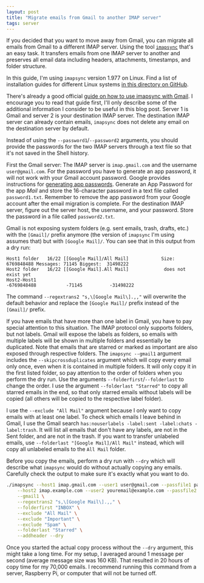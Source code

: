 ```yaml
---
layout: post
title: "Migrate emails from Gmail to another IMAP server"
tags: server
---
```


If you decided that you want to move away from Gmail, you can migrate all emails from Gmail to a different
IMAP server. Using the tool [`imapsync`](https://github.com/imapsync/imapsync) that's an easy task. It transfers emails
from one IMAP server to another and preserves all email data including headers, attachments, timestamps, and folder structure.

In this guide, I'm using `imapsync` version 1.977 on Linux. Find a list of installation guides for different
Linux systems [in this directory on GitHub](https://github.com/imapsync/imapsync/tree/master/INSTALL.d).

There's already a good official
[guide on how to use imapsync with Gmail](https://github.com/imapsync/imapsync/blob/master/FAQ.d/FAQ.Gmail.txt).
I encourage you to read that guide first, I'll only describe some of the additional information I consider to be useful
in this blog post. Server 1 is Gmail and server 2 is your destination IMAP server. The destination IMAP server can
already contain emails, `imapsync` does not delete any email on the destination server by default.

Instead of using the `--password1`/`--password2` arguments, you should provide the passwords for the two IMAP servers
through a text file so that it's not saved in the Shell history.

First the Gmail server: The IMAP server is `imap.gmail.com` and the username `user@gmail.com`. For the password you
have to generate an app password, it will not work with your Gmail account password. Google provides instructions for
[generating app passwords](https://support.google.com/accounts/answer/185833). Generate an App Password for the app
*Mail* and store the 16-character password in a text file called `password1.txt`. Remember to remove the app password
from your Google account after the email migration is complete. For the destination IMAP server, figure out the server
host, the username, and your password. Store the password in a file called `password2.txt`.

Gmail is not exposing system folders (e.g. sent emails, trash, drafts, etc.) with the `[Gmail]/` prefix anymore (the
version of `imapsync` I'm using assumes that) but with `[Google Mail]/`. You can see that in this output from a dry run:

```text
Host1 folder   16/22 [[Google Mail]/All Mail]            Size: 6769848488 Messages: 71145 Biggest:  31498222
Host2 folder   16/22 [[Google Mail].All Mail]             does not exist yet
Host2-Host1                                                    -6769848488           -71145          -31498222
```

The command `--regextrans2 "s,\[Google Mail\].,,"` will overwrite the default behavior and replace the `[Google Mail]/`
prefix instead of the `[Gmail]/`
prefix.

If you have emails that have more than one label in Gmail, you have to pay special attention to this situation. The
IMAP protocol only supports folders, but not labels. Gmail will expose the labels as folders, so emails with multiple
labels will be shown in multiple folders and essentially be duplicated. Note that emails that are starred or marked as
important are also exposed through respective folders. The `imapsync --gmail1` argument includes the
`--skipcrossduplicates` argument which will copy every email only once, even when it is contained in multiple folders.
It will only copy it in the first listed folder, so pay attention to the order of folders when you perform the dry run.
Use the arguments `--folderfirst`/`--folderlast` to change the order. I use the argument `--folderlast "Starred"` to
copy all starred emails in the end, so that only starred emails without labels will be copied (all others will be copied
to the respective label folder).

I use the `--exclude "All Mail"` argument because I only want to copy emails with at least one label. To check which
emails I leave behind in Gmail, I use the Gmail search `has:nouserlabels -label:sent -label:chats -label:trash`.
It will list all emails that don't have any labels, are not in the Sent folder, and are not in the trash. If you want
to transfer unlabeled emails, use `--folderlast "[Google Mail]/All Mail"` instead, which will copy all unlabeled emails
to the `All Mail` folder.

Before you copy the emails, perform a dry run with `--dry` which will describe what `imapsync` would do without actually
copying any emails. Carefully check the output to make sure it's exactly what you want to do.

```bash
./imapsync --host1 imap.gmail.com --user1 user@gmail.com --passfile1 password1.txt \
    --host2 imap.example.com --user2 youremail@example.com --passfile2 password2.txt \
    --gmail1 \
    --regextrans2 "s,\[Google Mail\].,," \
    --folderfirst "INBOX" \
    --exclude "All Mail" \
    --exclude "Important" \
    --exclude "Spam" \
    --folderlast "Starred" \
    --addheader --dry
```

Once you started the actual copy process without the `--dry` argument, this might take a long time. For my setup, I
averaged around 1 message per second (average message size was 160 KB). That resulted in 20 hours of copy time
for my 70,000 emails. I recommend running this command from a server, Raspberry Pi, or computer that will not be turned
off.

